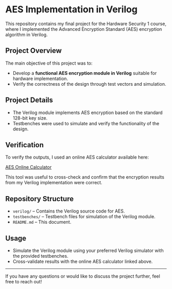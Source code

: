 # AES Implementation in Verilog

This repository contains my final project for the Hardware Security 1 course, where I implemented the Advanced Encryption Standard (AES) encryption algorithm in Verilog.

## Project Overview

The main objective of this project was to:

- Develop a **functional AES encryption module in Verilog** suitable for hardware implementation.
- Verify the correctness of the design through test vectors and simulation.

## Project Details

- The Verilog module implements AES encryption based on the standard 128-bit key size.
- Testbenches were used to simulate and verify the functionality of the design.

## Verification

To verify the outputs, I used an online AES calculator available here:

[AES Online Calculator](https://testprotect.com/appendix/AEScalc)

This tool was useful to cross-check and confirm that the encryption results from my Verilog implementation were correct.

## Repository Structure

- `verilog/` – Contains the Verilog source code for AES.
- `testbenches/` – Testbench files for simulation of the Verilog module.
- `README.md` – This document.

## Usage

- Simulate the Verilog module using your preferred Verilog simulator with the provided testbenches.
- Cross-validate results with the online AES calculator linked above.

---

If you have any questions or would like to discuss the project further, feel free to reach out!
